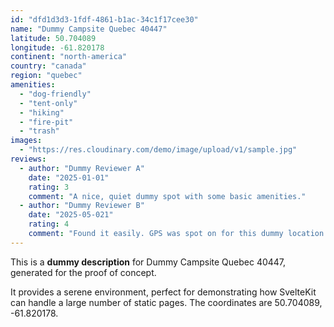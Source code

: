 ```yaml
---
id: "dfd1d3d3-1fdf-4861-b1ac-34c1f17cee30"
name: "Dummy Campsite Quebec 40447"
latitude: 50.704089
longitude: -61.820178
continent: "north-america"
country: "canada"
region: "quebec"
amenities:
  - "dog-friendly"
  - "tent-only"
  - "hiking"
  - "fire-pit"
  - "trash"
images:
  - "https://res.cloudinary.com/demo/image/upload/v1/sample.jpg"
reviews:
  - author: "Dummy Reviewer A"
    date: "2025-01-01"
    rating: 3
    comment: "A nice, quiet dummy spot with some basic amenities."
  - author: "Dummy Reviewer B"
    date: "2025-05-021"
    rating: 4
    comment: "Found it easily. GPS was spot on for this dummy location."
---
```


This is a **dummy description** for Dummy Campsite Quebec 40447, generated for the proof of concept.

It provides a serene environment, perfect for demonstrating how SvelteKit can handle a large number of static pages. The coordinates are 50.704089, -61.820178.
